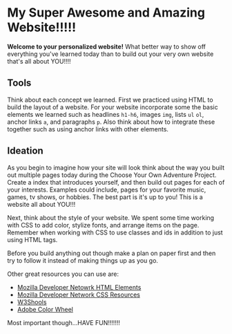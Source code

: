 # My Super Awesome and Amazing Website!!!!!

**Welcome to your personalized website!**  What better way to show off everything you've learned today than to build out your very own website that's all about YOU!!!!

## Tools
Think about each concept we learned.  First we practiced using HTML to build the layout of a website.  For your website incorporate some the basic elements we learned such as headlines `h1-h6`, images `img`, lists `ul` `ol`, anchor links `a`, and paragraphs `p`.  Also think about how to integrate these together such as using anchor links with other elements.

## Ideation
As you begin to imagine how your site will look think about the way you built out multiple pages today during the Choose Your Own Adventure Project.  Create a index that introduces yourself, and then build out pages for each of your interests.  Examples could include, pages for your favorite music, games, tv shows, or hobbies.  The best part is it's up to you!  This is a website all about YOU!!!

Next, think about the style of your website.  We spent some time working with CSS to add color, stylize fonts, and arrange items on the page.  Remember when working with CSS to use classes and ids in addition to just using HTML tags.

Before you build anything out though make a plan on paper first and then try to follow it instead of making things up as you go.  

Other great resources you can use are: 
+ [Mozilla Developer Netowrk HTML Elements](https://developer.mozilla.org/en-US/docs/Web/HTML/Element)
+ [Mozilla Developer Network CSS Resources](https://developer.mozilla.org/en-US/docs/Web/CSS/Reference)
+ [W3Shools](http://www.w3schools.com/) 
+ [Adobe Color Wheel](https://color.adobe.com/create/color-wheel/)

Most important though...HAVE FUN!!!!!!!
